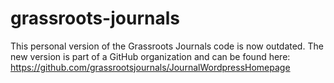 # grassroots-journals
This personal version of the Grassroots Journals code is now outdated.
The new version is part of a GitHub organization and can be found here:
https://github.com/grassrootsjournals/JournalWordpressHomepage
